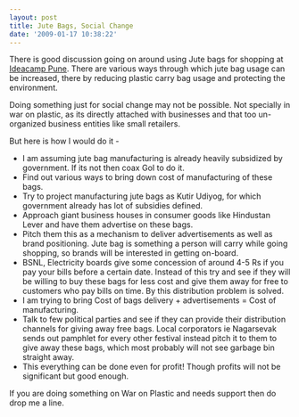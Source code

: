 ```yaml
---
layout: post
title: Jute Bags, Social Change
date: '2009-01-17 10:38:22'
---
```


<p>There is good discussion going on around using Jute bags for shopping at <a href="http://barcamp.org/IdeaCampPune">Ideacamp Pune</a>. There are various ways through which jute bag usage can be increased, there by reducing plastic carry bag usage and protecting the environment.

Doing something just for social change may not be possible. Not specially in war on plastic, as its directly attached with businesses and that too un-organized business entities like small retailers. 

But here is how I would do it -
</p><ul><li>I am assuming jute bag manufacturing is already heavily subsidized by government. If its not then coax GoI to do it.</li>
	<li>Find out various ways to bring down cost of manufacturing of these bags.</li>
	<li>Try to project manufacturing jute bags as Kutir Udiyog, for which government already has lot of subsidies defined.</li>
	<li>Approach giant business houses in consumer goods like Hindustan Lever and have them advertise on these bags.</li>
	<li>Pitch them this as a mechanism to deliver advertisements as well as brand positioning. Jute bag is something a person will carry while going shopping, so brands will be interested in getting on-board.</li>
	<li>BSNL, Electricity boards give some concession of around 4-5 Rs if you pay your bills before a certain date. Instead of this try and see if they will be willing to buy these bags for less cost and give them away for free to customers who pay bills on time. By this distribution problem is solved.</li>
	<li>I am trying to bring Cost of bags delivery + advertisements = Cost of manufacturing.</li>
	<li>Talk to few political parties and see if they can provide their distribution channels for giving away free bags. Local corporators ie Nagarsevak sends out pamphlet for every other festival instead pitch it to them to give away these bags, which most probably will not see garbage bin straight away.</li>
	<li>This everything can be done even for profit! Though profits will not be significant but good enough.</li>
</ul><div>If you are doing something on War on Plastic and needs support then do drop me a line.</div>